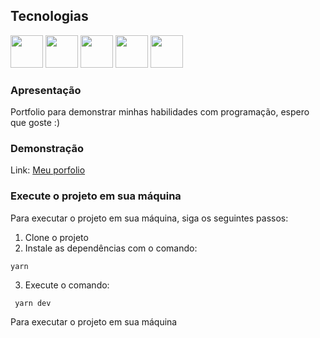 ## Tecnologias 

<div>
   
 <img src="https://cdn0.iconfinder.com/data/icons/logos-brands-in-colors/128/react-512.png" width="52"/>
<img src="https://th.bing.com/th/id/OIP.o42cmdc6hAzMlb5k5VBv1AHaHa?pid=ImgDet&rs=1" width="52"/>
<img src="https://www.bing.com/th?id=OIP.bSEhsvI9lRtWOq4-Jz-QxAHaHa&w=99&h=100&c=8&rs=1&qlt=90&o=6&dpr=1.3&pid=3.1&rm=2" width="52"/>
<img src="https://th.bing.com/th?id=OIP.c1rnU4_5k7Mimo_CA1efmQAAAA&w=224&h=224&c=8&rs=1&qlt=90&o=6&dpr=1.3&pid=3.1&rm=2" width="52"/>
<img src="https://th.bing.com/th/id/OIP.-AjQllNCZP3Bp7gHsV_ySQHaHa?pid=ImgDet&rs=1" width="52"/>
</div>


### Apresentação
Portfolio para demonstrar minhas habilidades com programação, espero que goste :)

### Demonstração
Link: [Meu porfolio](https://meuporfolio.com)

### Execute o projeto em sua máquina

Para executar o projeto em sua máquina, siga os seguintes passos:

 1. Clone o projeto 
 2. Instale as dependências com o comando:  
 ```shell 
 yarn
 ```
3. Execute o comando:
```shell 
 yarn dev
 ``` 
 Para executar o projeto em sua máquina
